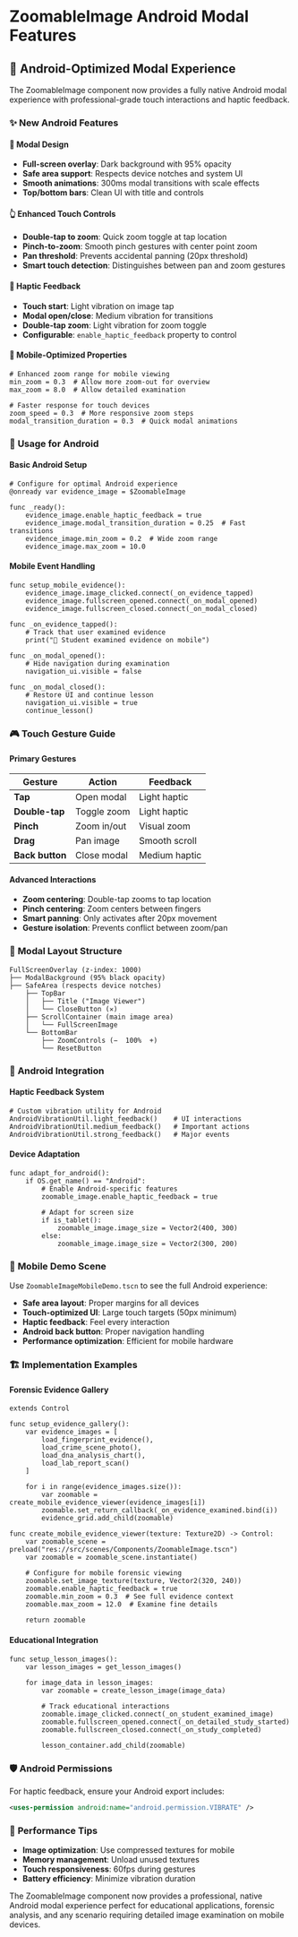 # ZoomableImage Android Modal Features

## 🚀 **Android-Optimized Modal Experience**

The ZoomableImage component now provides a fully native Android modal experience with professional-grade touch interactions and haptic feedback.

### ✨ **New Android Features**

#### 📱 **Modal Design**

- **Full-screen overlay**: Dark background with 95% opacity
- **Safe area support**: Respects device notches and system UI
- **Smooth animations**: 300ms modal transitions with scale effects
- **Top/bottom bars**: Clean UI with title and controls

#### 👆 **Enhanced Touch Controls**

- **Double-tap to zoom**: Quick zoom toggle at tap location
- **Pinch-to-zoom**: Smooth pinch gestures with center point zoom
- **Pan threshold**: Prevents accidental panning (20px threshold)
- **Smart touch detection**: Distinguishes between pan and zoom gestures

#### 📳 **Haptic Feedback**

- **Touch start**: Light vibration on image tap
- **Modal open/close**: Medium vibration for transitions
- **Double-tap zoom**: Light vibration for zoom toggle
- **Configurable**: `enable_haptic_feedback` property to control

#### 🎯 **Mobile-Optimized Properties**

```gdscript
# Enhanced zoom range for mobile viewing
min_zoom = 0.3  # Allow more zoom-out for overview
max_zoom = 8.0  # Allow detailed examination

# Faster response for touch devices
zoom_speed = 0.3  # More responsive zoom steps
modal_transition_duration = 0.3  # Quick modal animations
```

### 🔧 **Usage for Android**

#### Basic Android Setup

```gdscript
# Configure for optimal Android experience
@onready var evidence_image = $ZoomableImage

func _ready():
    evidence_image.enable_haptic_feedback = true
    evidence_image.modal_transition_duration = 0.25  # Fast transitions
    evidence_image.min_zoom = 0.2  # Wide zoom range
    evidence_image.max_zoom = 10.0
```

#### Mobile Event Handling

```gdscript
func setup_mobile_evidence():
    evidence_image.image_clicked.connect(_on_evidence_tapped)
    evidence_image.fullscreen_opened.connect(_on_modal_opened)
    evidence_image.fullscreen_closed.connect(_on_modal_closed)

func _on_evidence_tapped():
    # Track that user examined evidence
    print("📱 Student examined evidence on mobile")

func _on_modal_opened():
    # Hide navigation during examination
    navigation_ui.visible = false

func _on_modal_closed():
    # Restore UI and continue lesson
    navigation_ui.visible = true
    continue_lesson()
```

### 🎮 **Touch Gesture Guide**

#### **Primary Gestures**

| Gesture         | Action      | Feedback      |
| --------------- | ----------- | ------------- |
| **Tap**         | Open modal  | Light haptic  |
| **Double-tap**  | Toggle zoom | Light haptic  |
| **Pinch**       | Zoom in/out | Visual zoom   |
| **Drag**        | Pan image   | Smooth scroll |
| **Back button** | Close modal | Medium haptic |

#### **Advanced Interactions**

- **Zoom centering**: Double-tap zooms to tap location
- **Pinch centering**: Zoom centers between fingers
- **Smart panning**: Only activates after 20px movement
- **Gesture isolation**: Prevents conflict between zoom/pan

### 📐 **Modal Layout Structure**

```
FullScreenOverlay (z-index: 1000)
├── ModalBackground (95% black opacity)
├── SafeArea (respects device notches)
    ├── TopBar
    │   ├── Title ("Image Viewer")
    │   └── CloseButton (✕)
    ├── ScrollContainer (main image area)
    │   └── FullScreenImage
    └── BottomBar
        ├── ZoomControls (−  100%  +)
        └── ResetButton
```

### 🔌 **Android Integration**

#### Haptic Feedback System

```gdscript
# Custom vibration utility for Android
AndroidVibrationUtil.light_feedback()    # UI interactions
AndroidVibrationUtil.medium_feedback()   # Important actions
AndroidVibrationUtil.strong_feedback()   # Major events
```

#### Device Adaptation

```gdscript
func adapt_for_android():
    if OS.get_name() == "Android":
        # Enable Android-specific features
        zoomable_image.enable_haptic_feedback = true

        # Adapt for screen size
        if is_tablet():
            zoomable_image.image_size = Vector2(400, 300)
        else:
            zoomable_image.image_size = Vector2(300, 200)
```

### 📱 **Mobile Demo Scene**

Use `ZoomableImageMobileDemo.tscn` to see the full Android experience:

- **Safe area layout**: Proper margins for all devices
- **Touch-optimized UI**: Large touch targets (50px minimum)
- **Haptic feedback**: Feel every interaction
- **Android back button**: Proper navigation handling
- **Performance optimization**: Efficient for mobile hardware

### 🏗️ **Implementation Examples**

#### Forensic Evidence Gallery

```gdscript
extends Control

func setup_evidence_gallery():
    var evidence_images = [
        load_fingerprint_evidence(),
        load_crime_scene_photo(),
        load_dna_analysis_chart(),
        load_lab_report_scan()
    ]

    for i in range(evidence_images.size()):
        var zoomable = create_mobile_evidence_viewer(evidence_images[i])
        zoomable.set_return_callback(_on_evidence_examined.bind(i))
        evidence_grid.add_child(zoomable)

func create_mobile_evidence_viewer(texture: Texture2D) -> Control:
    var zoomable_scene = preload("res://src/scenes/Components/ZoomableImage.tscn")
    var zoomable = zoomable_scene.instantiate()

    # Configure for mobile forensic viewing
    zoomable.set_image_texture(texture, Vector2(320, 240))
    zoomable.enable_haptic_feedback = true
    zoomable.min_zoom = 0.3  # See full evidence context
    zoomable.max_zoom = 12.0  # Examine fine details

    return zoomable
```

#### Educational Integration

```gdscript
func setup_lesson_images():
    var lesson_images = get_lesson_images()

    for image_data in lesson_images:
        var zoomable = create_lesson_image(image_data)

        # Track educational interactions
        zoomable.image_clicked.connect(_on_student_examined_image)
        zoomable.fullscreen_opened.connect(_on_detailed_study_started)
        zoomable.fullscreen_closed.connect(_on_study_completed)

        lesson_container.add_child(zoomable)
```

### 🛡️ **Android Permissions**

For haptic feedback, ensure your Android export includes:

```xml
<uses-permission android:name="android.permission.VIBRATE" />
```

### 🎯 **Performance Tips**

- **Image optimization**: Use compressed textures for mobile
- **Memory management**: Unload unused textures
- **Touch responsiveness**: 60fps during gestures
- **Battery efficiency**: Minimize vibration duration

The ZoomableImage component now provides a professional, native Android modal experience perfect for educational applications, forensic analysis, and any scenario requiring detailed image examination on mobile devices.
